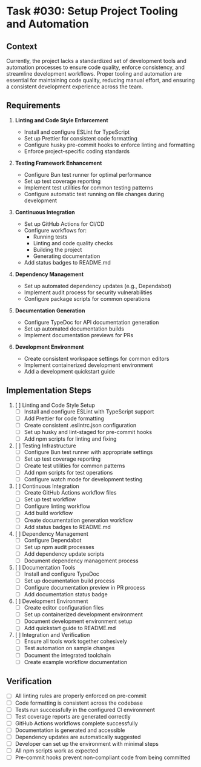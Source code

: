 # Task #030: Setup Project Tooling and Automation

## Context

Currently, the project lacks a standardized set of development tools and automation processes to ensure code quality, enforce consistency, and streamline development workflows. Proper tooling and automation are essential for maintaining code quality, reducing manual effort, and ensuring a consistent development experience across the team.

## Requirements

1. **Linting and Code Style Enforcement**
   - Install and configure ESLint for TypeScript
   - Set up Prettier for consistent code formatting
   - Configure husky pre-commit hooks to enforce linting and formatting
   - Enforce project-specific coding standards

2. **Testing Framework Enhancement**
   - Configure Bun test runner for optimal performance
   - Set up test coverage reporting
   - Implement test utilities for common testing patterns
   - Configure automatic test running on file changes during development

3. **Continuous Integration**
   - Set up GitHub Actions for CI/CD
   - Configure workflows for:
     - Running tests
     - Linting and code quality checks
     - Building the project
     - Generating documentation
   - Add status badges to README.md

4. **Dependency Management**
   - Set up automated dependency updates (e.g., Dependabot)
   - Implement audit process for security vulnerabilities
   - Configure package scripts for common operations

5. **Documentation Generation**
   - Configure TypeDoc for API documentation generation
   - Set up automated documentation builds
   - Implement documentation previews for PRs

6. **Development Environment**
   - Create consistent workspace settings for common editors
   - Implement containerized development environment
   - Add a development quickstart guide

## Implementation Steps

1. [ ] Linting and Code Style Setup
   - [ ] Install and configure ESLint with TypeScript support
   - [ ] Add Prettier for code formatting
   - [ ] Create consistent .eslintrc.json configuration
   - [ ] Set up husky and lint-staged for pre-commit hooks
   - [ ] Add npm scripts for linting and fixing

2. [ ] Testing Infrastructure
   - [ ] Configure Bun test runner with appropriate settings
   - [ ] Set up test coverage reporting
   - [ ] Create test utilities for common patterns
   - [ ] Add npm scripts for test operations
   - [ ] Configure watch mode for development testing

3. [ ] Continuous Integration
   - [ ] Create GitHub Actions workflow files
   - [ ] Set up test workflow
   - [ ] Configure linting workflow
   - [ ] Add build workflow
   - [ ] Create documentation generation workflow
   - [ ] Add status badges to README.md

4. [ ] Dependency Management
   - [ ] Configure Dependabot
   - [ ] Set up npm audit processes
   - [ ] Add dependency update scripts
   - [ ] Document dependency management process

5. [ ] Documentation Tools
   - [ ] Install and configure TypeDoc
   - [ ] Set up documentation build process
   - [ ] Configure documentation preview in PR process
   - [ ] Add documentation status badge

6. [ ] Development Environment
   - [ ] Create editor configuration files
   - [ ] Set up containerized development environment
   - [ ] Document development environment setup
   - [ ] Add quickstart guide to README.md

7. [ ] Integration and Verification
   - [ ] Ensure all tools work together cohesively
   - [ ] Test automation on sample changes
   - [ ] Document the integrated toolchain
   - [ ] Create example workflow documentation

## Verification

- [ ] All linting rules are properly enforced on pre-commit
- [ ] Code formatting is consistent across the codebase
- [ ] Tests run successfully in the configured CI environment
- [ ] Test coverage reports are generated correctly
- [ ] GitHub Actions workflows complete successfully
- [ ] Documentation is generated and accessible
- [ ] Dependency updates are automatically suggested
- [ ] Developer can set up the environment with minimal steps
- [ ] All npm scripts work as expected
- [ ] Pre-commit hooks prevent non-compliant code from being committed 
